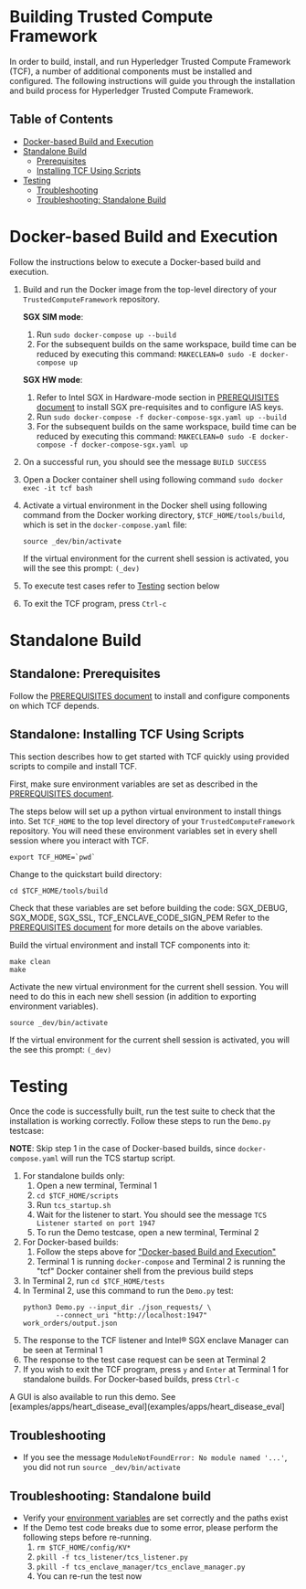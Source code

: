 <!--
Licensed under Creative Commons Attribution 4.0 International License
https://creativecommons.org/licenses/by/4.0/
-->
# Building Trusted Compute Framework

In order to build, install, and run Hyperledger Trusted Compute Framework
(TCF), a number of additional components must be installed and configured.
The following instructions will guide you through the installation and build
process for Hyperledger Trusted Compute Framework.

## Table of Contents

- [Docker-based Build and Execution](#dockerbuild)
- [Standalone Build](#standalonebuild)
    - [Prerequisites](#prerequisites)
    - [Installing TCF Using Scripts](#installtcf)
- [Testing](#testing)
    - [Troubleshooting](#troubleshooting)
    - [Troubleshooting: Standalone Build](#troubleshootingstandalone)

# <a name="dockerbuild"></a>Docker-based Build and Execution
Follow the instructions below to execute a Docker-based build and execution.
1. Build and run the Docker image from the top-level directory of your
   `TrustedComputeFramework` repository.

   **SGX SIM mode**:
   1. Run `sudo docker-compose up --build`
   2. For the subsequent builds on the same workspace, build time can be
      reduced by executing this command:
      `MAKECLEAN=0 sudo -E docker-compose up`

   **SGX HW mode**:
   1. Refer to Intel SGX in Hardware-mode section in
      [PREREQUISITES document](PREREQUISITES.md) to install SGX pre-requisites
      and to configure IAS keys.
   2. Run `sudo docker-compose -f docker-compose-sgx.yaml up --build`
   3. For the subsequent builds on the same workspace, build time can be
      reduced by executing this command:
      `MAKECLEAN=0 sudo -E docker-compose -f docker-compose-sgx.yaml up`
2. On a successful run, you should see the message `BUILD SUCCESS`
3. Open a Docker container shell using following command
   `sudo docker exec -it tcf bash`
4. Activate a virtual environment in the Docker shell using following command
   from the Docker working directory, `$TCF_HOME/tools/build`,
   which is set in the `docker-compose.yaml` file:
   ```
   source _dev/bin/activate
   ```
   If the virtual environment for the current shell session is activated,
   you will the see this prompt: `(_dev)`
5. To execute test cases refer to [Testing](#testing) section below
6. To exit the TCF program, press `Ctrl-c`

# <a name="standalonebuild"></a>Standalone Build
## <a name="prerequisites"></a>Standalone: Prerequisites
Follow the [PREREQUISITES document](PREREQUISITES.md) to install and configure
components on which TCF depends.

## <a name="installtcf"></a>Standalone: Installing TCF Using Scripts
This section describes how to get started with TCF quickly using provided
scripts to compile and install TCF.

First, make sure environment variables are set as described in the
[PREREQUISITES document](PREREQUISITES.md).

The steps below will set up a python virtual environment to install things
into. Set `TCF_HOME` to the top level directory of your
`TrustedComputeFramework` repository.
You will need these environment variables set in every shell session
where you interact with TCF.
```
export TCF_HOME=`pwd`
```

Change to the quickstart build directory:
```
cd $TCF_HOME/tools/build
```

Check that these variables are set before building the code:
SGX_DEBUG, SGX_MODE, SGX_SSL, TCF_ENCLAVE_CODE_SIGN_PEM
Refer to the [PREREQUISITES document](PREREQUISITES.md)
for more details on the above variables.

Build the virtual environment and install TCF components into it:
```
make clean
make
```

Activate the new virtual environment for the current shell session. You will
need to do this in each new shell session (in addition to exporting environment
variables).
```
source _dev/bin/activate
```
If the virtual environment for the current shell session is activated,
you will the see this prompt: `(_dev)`

# <a name="testing"></a>Testing

Once the code is successfully built, run the test suite to check that the
installation is working correctly.
Follow these steps to run the `Demo.py` testcase:

**NOTE**: Skip step 1 in the case of Docker-based builds, since
`docker-compose.yaml` will run the TCS startup script.

1. For standalone builds only:
   1. Open a new terminal, Terminal 1
   2. `cd $TCF_HOME/scripts`
   3. Run `tcs_startup.sh`
   4. Wait for the listener to start. You should see the message
      `TCS Listener started on port 1947`
   5. To run the Demo testcase, open a new terminal, Terminal 2
2. For Docker-based builds:
   1. Follow the steps above for ["Docker-based Build and Execution"](#dockerbuild)
   2. Terminal 1 is running `docker-compose` and Terminal 2 is running the
      "tcf" Docker container shell from the previous build steps
3. In Terminal 2, run `cd $TCF_HOME/tests`
4. In Terminal 2, use this command to run the `Demo.py` test:
   ```
   python3 Demo.py --input_dir ./json_requests/ \
           --connect_uri "http://localhost:1947" work_orders/output.json
   ```
5. The response to the TCF listener and Intel&reg; SGX enclave Manager can be
   seen at Terminal 1
6. The response to the test case request can be seen at Terminal 2
7. If you wish to exit the TCF program, press `y` and `Enter` at Terminal 1
   for standalone builds.
   For Docker-based builds, press `Ctrl-c`

A GUI is also available to run this demo.
See [examples/apps/heart_disease_eval](examples/apps/heart_disease_eval]

## <a name="troubleshooting"></a>Troubleshooting
- If you see the message
  `ModuleNotFoundError: No module named '...'`, you did not run
  `source _dev/bin/activate`

## <a name="troubleshootingstandalone"></a>Troubleshooting: Standalone build
- Verify your [environment variables](PREREQUISITES.md#environment) are set correctly and the paths exist
- If the Demo test code breaks due to some error, please perform the following steps
before re-running.
  1. `rm $TCF_HOME/config/KV* `
  2. `pkill -f tcs_listener/tcs_listener.py`
  3. `pkill -f tcs_enclave_manager/tcs_enclave_manager.py`
  4. You can re-run the test now

